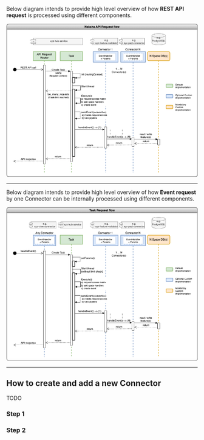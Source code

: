 [img_api_req_flow]: diagrams/api_request_flow.png
[img_task_req_flow]: diagrams/task_request_flow.png

Below diagram intends to provide high level overview of how **REST API request** is processed using different components. 

![API request flow][img_api_req_flow]

---

Below diagram intends to provide high level overview of how **Event request** by one Connector can be internally processed using different components.

![Task request flow][img_task_req_flow]

---

## How to create and add a new Connector

TODO 

### Step 1

### Step 2
